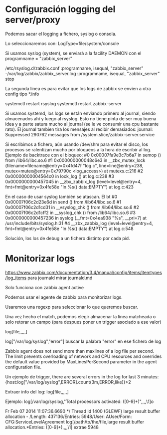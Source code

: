 # Configuración logging del server/proxy
Podemos sacar el logging a fichero, syslog o consola.

Lo seleccionaremos con:
LogType=file/system/console

Si usamos syslog (system), se enviará a la facility DAEMON con el programname = "zabbix_server"

/etc/rsyslog.d/zabbix.conf
:programname, isequal, "zabbix_server" -/var/log/zabbix/zabbix_server.log
:programname, isequal, "zabbix_server" stop

La segunda linea es para evitar que los logs de zabbix se envien a otra config tipo *.info

systemctl restart rsyslog
systemctl restart zabbix-server

Si usamos systemd, los logs se están enviando primero al journal, siendo almacenados ahí y luego al rsyslog.
Esto no tiene pinta de ser muy buena idea y a parte satura mucho al journal (se le ve consumir una cpu bastante rato).
El journal tambien tira los mensajes al recibir demasiados:
journal: Suppressed 290762 messages from /system.slice/zabbix-server.service


Si escribimos a fichero, aún usando /dev/shm para evitar el disco, los procesos se ralentizan mucho por bloqueos a la hora de escribir al log.
Ejemplo de backtrace con el bloqueo:
#0  0x00007fa9e3c7b6a7 in semop () from /lib64/libc.so.6
#1  0x000000000048c6e3 in __zbx_mutex_lock (filename=filename@entry=0x4fd47f "log.c", line=line@entry=238, mutex=mutex@entry=0x79790c <log_access>) at mutexs.c:216
#2  0x00000000004564c0 in lock_log () at log.c:238
#3  0x0000000000457045 in __zbx_zabbix_log (level=level@entry=4, fmt=fmt@entry=0x4fe58e "In %s() data:EMPTY") at log.c:423


En el caso de usar syslog también se atascan. El bt
#0  0x00007f06c2d23e6d in send () from /lib64/libc.so.6
#1  0x00007f06c2d1cd31 in __vsyslog_chk () from /lib64/libc.so.6
#2  0x00007f06c2d1cff2 in __syslog_chk () from /lib64/libc.so.6
#3  0x0000000000457236 in syslog (__fmt=0x4ea938 "%s", __pri=7) at /usr/include/bits/syslog.h:31
#4  __zbx_zabbix_log (level=level@entry=4, fmt=fmt@entry=0x4fe58e "In %s() data:EMPTY") at log.c:548

Solución, los los de debug a un fichero distinto por cada pid.



# Monitorizar logs
https://www.zabbix.com/documentation/3.4/manual/config/items/itemtypes/log_items
para journald mirar journald.md

Solo funciona con zabbix agent active

Podemos usar el agente de zabbix para monitorizar logs.

Usaremos una regexp para seleccionar lo que queremos buscar.

Una vez hecho el match, podemos elegir almacenar la línea matcheada o solo retorar un campo (para despues poner un trigger asociado a ese valor)


log[file,<regexp>,<encoding>,<maxlines>,<mode>,<output>]

log["/var/log/syslog","error"]
  buscar la palabra "error" en ese fichero de log

Zabbix agent does not send more than maxlines of a log file per second. The limit prevents overloading of network and CPU resources and overrides the default value provided by MaxLinesPerSecond parameter in the agent configuration file.

Un ejemplo de trigger, there are several errors in the log for last 3 minutes:
{host:log["/var/log/syslog",ERROR].count(3m,ERROR,like)}>2


Extraer info del log:
log[file,<regexp>,<encoding>,<maxlines>,<mode>,<output>]

Ejemplo:
log[/var/log/syslog,"Total processors activated: ([0-9]+)",,,,\1]o

Fr Feb 07 2014 11:07:36.6690 */ Thread Id 1400 (GLEWF) large result buffer allocation - /Length: 437136/Entries: 5948/User: AUser/Form: CFG:ServiceLevelAgreement
log[/path/to/the/file,large result buffer allocation.*Entries: ([0-9]+),,,,\1]
  extrae 5948
